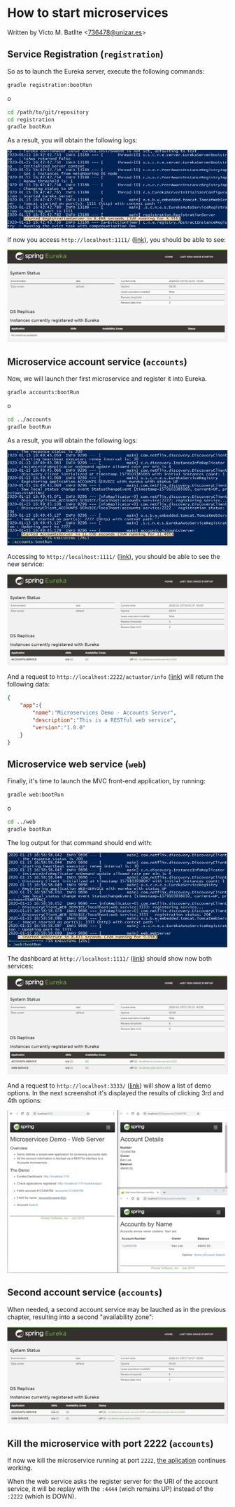# How to start microservices

Written by Vícto M. Batllte <<736478@unizar.es>>

## Service Registration (`registration`)

So as to launch the Eureka server, execute the following commands:

```bash
gradle registration:bootRun
```
o
```bash
cd /path/to/git/repository
cd registration
gradle bootRun
```

As a result, you will obtain the following logs:

![Service Registration logs](assets/01_registration_logs.JPG)

If now you access `http://localhost:1111/` ([link](http://localhost:1111/)), you should be able to see:

![Service Registration dashboard](assets/02_registration_dashboard.JPG)

## Microservice account service (`accounts`)

Now, we will launch ther first microservice and register it into Eureka.

```bash
gradle accounts:bootRun
```
o
```bash
cd ../accounts
gradle bootRun
```

As a result, you will obtain the following logs:

![Account service logs](assets/03_accounts_logs.JPG)

Accessing to `http://localhost:1111/` ([link](http://localhost:1111/)), you should be able to see the new service:

![Account service dashboard](assets/04_accounts_dashboard.JPG)

And a request to `http://localhost:2222/actuator/info` ([link](http://localhost:2222/actuator/info)) will return the following data:

```json
{ 
    "app":{ 
        "name":"Microservices Demo - Accounts Server",
        "description":"This is a RESTful web service",
        "version":"1.0.0"
    }
}
```

## Microservice web service (`web`)

Finally, it's time to launch the MVC front-end application, by running:

```bash
gradle web:bootRun
```
o
```bash
cd ../web
gradle bootRun
```

The log output for that command should end with:

![Web service logs](assets/05_web_logs.JPG)

The dashboard at `http://localhost:1111/` ([link](http://localhost:1111/)) should show now both services:

![Web service dashboard](assets/06_web_dashboard.JPG)

And a request to `http://localhost:3333/` ([link](http://localhost:3333/)) will show a list of demo options. In the next screenshot it's displayed the results of clicking 3rd and 4th options:

![Web service dashboards](assets/07_web_dashboard.JPG)

## Second account service (`accounts`)

When needed, a second account service may be lauched as in the previous chapter, resulting into a second "availability zone":

![Account service dashboard](assets/08_second_dashboard.JPG)

## Kill the microservice with port 2222 (`accounts`)

If now we kill the microservice running at port `2222`, [the aplication](http://localhost:3333/accounts/123456789) continues working.

When the web service asks the register server for the URI of the account service, it will be replay with the `:4444` (wich remains UP) instead of the `:2222` (which is DOWN).
